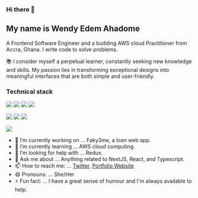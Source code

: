 <!-- ![alt text](https://i.imgur.com/gGydeDF.jpg "Banner Image") -->

### Hi there 👋

## My name is Wendy Edem Ahadome
A Frontend Software Engineer and a budding AWS cloud Practitioner from Accra, Ghana. I write code to solve problems.

📚 I consider myself a perpetual learner, constantly seeking new knowledge and skills. My passion lies in transforming exceptional designs into meaningful interfaces that are both simple and user-friendly.


### Technical stack

![](https://img.shields.io/badge/JavaScript-F7DF1E?style=for-the-badge&logo=javascript&logoColor=black) ![](https://img.shields.io/badge/TypeScript-007ACC?style=for-the-badge&logo=typescript&logoColor=white) ![](https://img.shields.io/badge/React-20232A?style=for-the-badge&logo=react&logoColor=61DAFB) ![](https://img.shields.io/badge/Next--JS-1F262C?style=for-the-badge&logo=next.js&logoColor=white)

![](https://img.shields.io/badge/Chakra-UI-319795?style=for-the-badge&logo=chakra-ui&logoColor=319795) ![](https://img.shields.io/badge/Tailwind_CSS-4EADC9?style=for-the-badge&logo=tailwind-css&logoColor=white) ![](https://img.shields.io/badge/styled--components-DB7093?style=for-the-badge&logo=styled-components&logoColor=white)

![](https://img.shields.io/badge/Firebase-F7CC50?style=for-the-badge&logo=firebase&logoColor=white)


<!--Here are some ideas to get you started: -->

<!-- - 👯 I’m looking to collaborate on ... Any Mobile or Full Stack Web development with Swift UI, React, Go and Django -->
- 🔭 I’m currently working on ... Faky3me, a loan web app.
- 🌱 I’m currently learning ... AWS cloud computing.
- 🤔 I’m looking for help with ... Redux.
- 💬 Ask me about ... Anything related to NextJS, React, and Typescript.
- 📫 How to reach me: ... [Twitter](https://twitter.com/mya_gwen), [Portfolio Website](https://myagwen.vercel.app/)
- 😄 Pronouns: ... She/Her
- ⚡ Fun fact: ... I have a great sense of humour and I'm always available to help.


